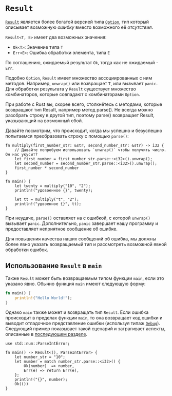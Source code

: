 # `Result`

[`Result`](https://doc.rust-lang.org/std/result/enum.Result.html) является более богатой версией типа [`Option`](https://doc.rust-lang.org/std/option/enum.Option.html), тип который описывает возможную *ошибку* вместо возможного её *отсутствия*.

`Result<T, E>` имеет два возможных значения:

- `Ok<T>`: Значение типа `T`
- `Err<E>`: Ошибка обработки элемента, типа `E`

По соглашению, ожидаемый результат `Ok`, тогда как не ожидаемый - `Err`.

Подобно `Option`, `Result` имеет множество ассоциированных с ним методов. Например, `unwrap()` или возвращает `T`, или вызывает `panic`. 
Для обработки результата у `Result` существует множество комбинаторов, которые совпадают с комбинаторами `Option`.

При работе с Rust вы, скорее всего, столкнётесь с методами, которые возвращают тип Result, например метод parse(). Не всегда
можно разобрать строку в другой тип, поэтому parse() возвращает Result, указывающий на возможный сбой.

Давайте посмотрим, что происходит, когда мы успешно и безуспешно попытаемся преобразовать строку с помощью `parse()`:

```rust,editable,ignore,mdbook-runnable
fn multiply(first_number_str: &str, second_number_str: &str) -> i32 {
    // Давайте попробуем использовать `unwrap()` чтобы получить число. Он нас укусит?
    let first_number = first_number_str.parse::<i32>().unwrap();
    let second_number = second_number_str.parse::<i32>().unwrap();
    first_number * second_number
}

fn main() {
    let twenty = multiply("10", "2");
    println!("удовоенное {}", twenty);

    let tt = multiply("t", "2");
    println!("удвоенное {}", tt);
}
```

При неудаче, `parse()` оставляет на с ошибкой, с 
которой `unwrap()` вызывает `panic`. Дополнительно, `panic` завершает нашу программу и 
предоставляет неприятное сообщение об ошибке.

Для повышения качества наших сообщений об ошибка, мы должны более явно указать возвращаемый тип и рассмотреть возможной явной обработки ошибок.

## Использование `Result` в `main`

Также `Result` может быть возвращаемым типом функции `main`, если это указано явно. Обычно функция `main` имеют следующую форму:

```rust
fn main() {
    println!("Hello World!");
}
```

Однако `main` также может и возвращать тип `Result`. Если ошибка происходит в пределах функции `main`, то она возвращает код ошибки и выводит отладочное представление ошибки (используя типаж [`Debug`](https://doc.rust-lang.org/std/fmt/trait.Debug.html)). Следующий пример показывает такой сценарий и затрагивает аспекты, описанные в [последующем разделе](result/early_returns.md).

```rust,editable
use std::num::ParseIntError;

fn main() -> Result<(), ParseIntError> {
    let number_str = "10";
    let number = match number_str.parse::<i32>() {
        Ok(number)  => number,
        Err(e) => return Err(e),
    };
    println!("{}", number);
    Ok(())
}
```
